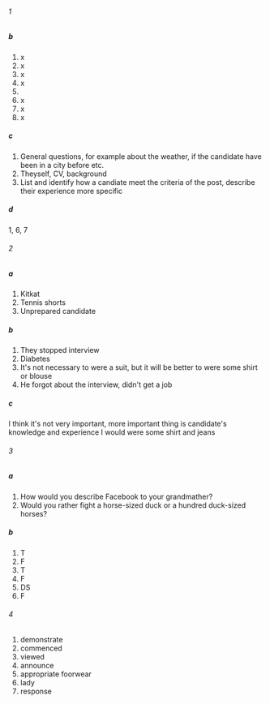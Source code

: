 ###### 1
##### b
1. x
2. x
3. x
4. x
5.
6. x
7. x
8. x

##### c
1. General questions, for example about the weather, if the candidate have been in a city before etc.
2. Theyself, CV, background
3. List and identify how a candiate meet the criteria of the post, describe their experience more specific

##### d
1, 6, 7

###### 2
##### a
1. Kitkat
2. Tennis shorts
3. Unprepared candidate

##### b
1. They stopped interview
2. Diabetes
3. It's not necessary to were a suit, but it will be better to were some shirt or blouse
4. He forgot about the interview, didn't get a job

##### c
I think it's not very important, more important thing is candidate's knowledge and experience
I would were some shirt and jeans

###### 3
##### a
1. How would you describe Facebook to your grandmather?
2. Would you rather fight a horse-sized duck or a hundred duck-sized horses?

##### b
1. T 
2. F
3. T
4. F
5. DS
6. F

###### 4
1. demonstrate
2. commenced
3. viewed
4. announce
5. appropriate foorwear
6. lady
7. response
 
